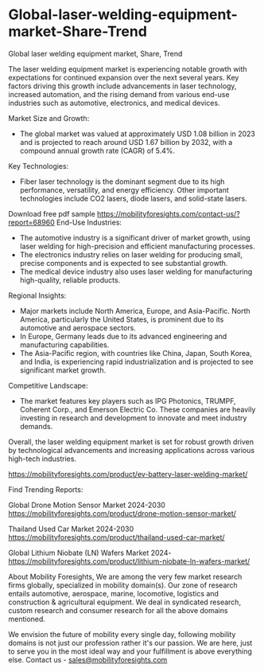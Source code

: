 # Global-laser-welding-equipment-market-Share-Trend
Global laser welding equipment market, Share, Trend  

The laser welding equipment market is experiencing notable growth with expectations for continued expansion over the next several years. Key factors driving this growth include advancements in laser technology, increased automation, and the rising demand from various end-use industries such as automotive, electronics, and medical devices.

Market Size and Growth:
- The global market was valued at approximately USD 1.08 billion in 2023 and is projected to reach around USD 1.67 billion by 2032, with a compound annual growth rate (CAGR) of 5.4%.

Key Technologies:
- Fiber laser technology is the dominant segment due to its high performance, versatility, and energy efficiency. Other important technologies include CO2 lasers, diode lasers, and solid-state lasers.

Download free pdf sample 
https://mobilityforesights.com/contact-us/?report=68960 
End-Use Industries:
- The automotive industry is a significant driver of market growth, using laser welding for high-precision and efficient manufacturing processes.
- The electronics industry relies on laser welding for producing small, precise components and is expected to see substantial growth.
- The medical device industry also uses laser welding for manufacturing high-quality, reliable products.

Regional Insights:
- Major markets include North America, Europe, and Asia-Pacific. North America, particularly the United States, is prominent due to its automotive and aerospace sectors.
- In Europe, Germany leads due to its advanced engineering and manufacturing capabilities.
- The Asia-Pacific region, with countries like China, Japan, South Korea, and India, is experiencing rapid industrialization and is projected to see significant market growth.

Competitive Landscape:
- The market features key players such as IPG Photonics, TRUMPF, Coherent Corp., and Emerson Electric Co. These companies are heavily investing in research and development to innovate and meet industry demands.

Overall, the laser welding equipment market is set for robust growth driven by technological advancements and increasing applications across various high-tech industries.






https://mobilityforesights.com/product/ev-battery-laser-welding-market/ 






Find Trending Reports:


Global Drone Motion Sensor Market 2024-2030
https://mobilityforesights.com/product/drone-motion-sensor-market/ 
 
Thailand Used Car Market 2024-2030
https://mobilityforesights.com/product/thailand-used-car-market/ 

Global Lithium Niobate (LN) Wafers Market 2024-
https://mobilityforesights.com/product/lithium-niobate-ln-wafers-market/ 


About Mobility Foresights,
We are among the very few market research firms globally, specialized in mobility domain(s). Our zone of research entails automotive, aerospace, marine, locomotive, logistics and construction & agricultural equipment. We deal in syndicated research, custom research and consumer research for all the above domains mentioned.

We envision the future of mobility every single day, following mobility domains is not just our profession rather it's our passion. We are here, just to serve you in the most ideal way and your fulfillment is above everything else. Contact us -  sales@mobilityforesights.com 
 
